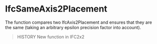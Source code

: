 # IfcSameAxis2Placement

The function compares two IfcAxis2Placement and ensures that they are the same (taking an arbitrary epsilon precision factor into account).

> HISTORY New function in IFC2x2
